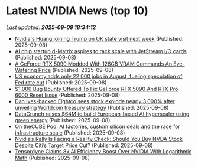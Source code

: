 # Latest NVIDIA News (top 10)
_Last updated: **2025-09-09 18:34:12**_

- [Nvidia's Huang joining Trump on UK state visit next week](https://www.cnbc.com/2025/09/08/nvidia-huang-trump-uk-state-visit.html) (Published: 2025-09-08)
- [AI chip startup d-Matrix aspires to rack scale with JetStream I/O cards](https://www.theregister.com/2025/09/08/dmatrix_jetstream_nic/) (Published: 2025-09-08)
- [A GeForce RTX 5090 Modded With 128GB VRAM Commands An Eye-Watering Price](https://hothardware.com/news/geforce-rtx-5090-with-128gb-vram-over-13k) (Published: 2025-09-08)
- [US economy adds only 22,000 jobs in August, fueling speculation of Fed rate cut](https://techpinions.com/us-economy-adds-only-22000-jobs-in-august-fueling-speculation-of-fed-rate-cut/) (Published: 2025-09-08)
- [$1,000 Bug Bounty Offered To Fix GeForce RTX 5090 And RTX Pro 6000 Reset Issue](https://hothardware.com/news/1000-bug-bounty-geforce-rtx-5090-rtx-pro-6000-reset-issue) (Published: 2025-09-08)
- [Dan Ives-backed Eightco sees stock explode nearly 3,000% after unveiling Worldcoin treasury strategy](https://finance.yahoo.com/news/dan-ives-backed-eightco-sees-stock-explode-nearly-3000-after-unveiling-worldcoin-treasury-strategy-173955620.html) (Published: 2025-09-08)
- [DataCrunch raises $64M to build European-based AI hyperscaler using green energy](https://siliconangle.com/2025/09/08/datacrunch-raises-64m-build-european-based-ai-hyperscaler-using-green-energy/) (Published: 2025-09-08)
- [On theCUBE Pod: AI factories, custom silicon deals and the race for infrastructure scale](https://siliconangle.com/2025/09/08/ai-factories-custom-silicon-deals-race-infrastructure-scale-thecubepod/) (Published: 2025-09-08)
- [Nvidia’s Rally Is Facing a Reality Check: Should You Buy NVDA Stock Despite Citi’s Target Price Cut?](https://www.barchart.com/story/news/34671143/nvidias-rally-is-facing-a-reality-check-should-you-buy-nvda-stock-despite-citis-target-price-cut) (Published: 2025-09-08)
- [Tensordyne Claims 8x AI Efficiency Boost Over NVIDIA With Logarithmic Math](https://hothardware.com/news/tensordyne-logarithmic-math-ai) (Published: 2025-09-08)
